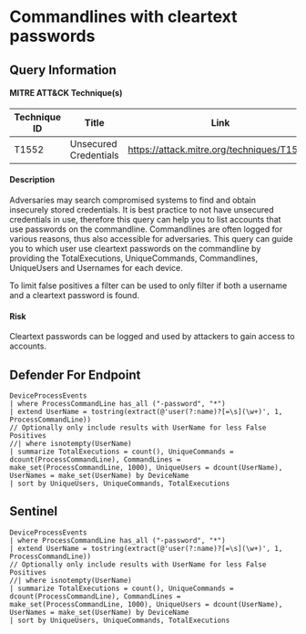 # Commandlines with cleartext passwords

## Query Information

#### MITRE ATT&CK Technique(s)

| Technique ID | Title    | Link    |
| ---  | --- | --- |
| T1552 | Unsecured Credentials | https://attack.mitre.org/techniques/T1552/ |

#### Description
Adversaries may search compromised systems to find and obtain insecurely stored credentials. It is best practice to not have unsecured credentials in use, therefore this query can help you to list accounts that use passwords on the commandline. Commandlines are often logged for various reasons, thus also accessible for adversaries. This query can guide you to which user use cleartext passwords on the commandline by providing the TotalExecutions, UniqueCommands, Commandlines, UniqueUsers and Usernames for each device. 

To limit false positives a filter can be used to only filter if both a username and a cleartext password is found.

#### Risk
Cleartext passwords can be logged and used by attackers to gain access to accounts.

## Defender For Endpoint
```KQL
DeviceProcessEvents
| where ProcessCommandLine has_all ("-password", "*")
| extend UserName = tostring(extract(@'user(?:name)?[=\s](\w+)', 1, ProcessCommandLine))
// Optionally only include results with UserName for less False Positives
//| where isnotempty(UserName)
| summarize TotalExecutions = count(), UniqueCommands = dcount(ProcessCommandLine), CommandLines = make_set(ProcessCommandLine, 1000), UniqueUsers = dcount(UserName), UserNames = make_set(UserName) by DeviceName
| sort by UniqueUsers, UniqueCommands, TotalExecutions
```
## Sentinel
```KQL
DeviceProcessEvents
| where ProcessCommandLine has_all ("-password", "*")
| extend UserName = tostring(extract(@'user(?:name)?[=\s](\w+)', 1, ProcessCommandLine))
// Optionally only include results with UserName for less False Positives
//| where isnotempty(UserName)
| summarize TotalExecutions = count(), UniqueCommands = dcount(ProcessCommandLine), CommandLines = make_set(ProcessCommandLine, 1000), UniqueUsers = dcount(UserName), UserNames = make_set(UserName) by DeviceName
| sort by UniqueUsers, UniqueCommands, TotalExecutions
```